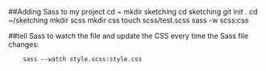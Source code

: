 ##Adding Sass to my project
        cd ~
        mkdir sketching 
        cd sketching 
        git init .
        cd ~/sketching
        mkdir scss
        mkdir css
        touch scss/test.scss sass -w scss:css

##tell Sass to watch the file and update the CSS every time the Sass file changes:

        sass --watch style.scss:style.css
